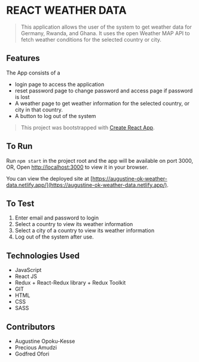# REACT WEATHER DATA
> This application allows the user of the system to get weather data for Germany, Rwanda, and Ghana. It uses the open Weather MAP API to fetch weather conditions for the selected country or city.

## Features
The App consists of a
- login page to access the application
- reset password page to change password and access page if password is lost
- A weather page to get weather information for the selected country, or city in that country.
- A button to log out of the system


>This project was bootstrapped with [Create React App](https://github.com/facebook/create-react-app).

## To Run

Run `npm start` in the project root and the app will be available on port 3000, OR,
Open [http://localhost:3000](http://localhost:3000) to view it in your browser.

You can view the deployed site at [https://augustine-ok-weather-data.netlify.app/](https://augustine-ok-weather-data.netlify.app/).

<!-- ## State

The app's state is totally normalized, with slices for weather and user. -->

<!-- ## Routes

- `/new-topic` – form to create a new topic
- `/topics` – index of all topics
- `/topics/:topicId` – page for an individual topic
- `/new-quiz` – form to create a new quiz
- `/quizzes` – index of all quizzes
- `/quizzes/:quizId` – page for an individual quiz -->

## To Test

1. Enter email and password to login
2. Select a country to view its weather information
3. Select a city of a country to view its weather information
4. Log out of the system after use.

<!-- ## Table of Contents
* [Technologies Used](#technologies-used)
* [Project Status](#project-status)
* [Acknowledgements](#acknowledgements)
* [Contact](#contact) -->


## Technologies Used
- JavaScript
- React JS
- Redux + React-Redux library + Redux Toolkit
- GIT
- HTML
- CSS
- SASS


<!-- ## Project Status
Project is: complete -->


<!-- ## Acknowledgements
- This project was based on the Frontend Engineering career path on (https://www.codecademy.com). -->


## Contributors
- Augustine Opoku-Kesse
- Precious Amudzi
- Godfred Ofori

<!-- ## Questions

Is this appropriately scoped? Does it have too many features? Too few? -->
